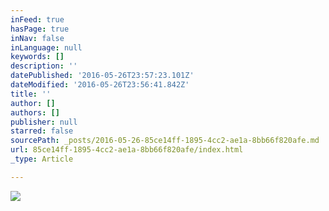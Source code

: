 ```yaml
---
inFeed: true
hasPage: true
inNav: false
inLanguage: null
keywords: []
description: ''
datePublished: '2016-05-26T23:57:23.101Z'
dateModified: '2016-05-26T23:56:41.842Z'
title: ''
author: []
authors: []
publisher: null
starred: false
sourcePath: _posts/2016-05-26-85ce14ff-1895-4cc2-ae1a-8bb66f820afe.md
url: 85ce14ff-1895-4cc2-ae1a-8bb66f820afe/index.html
_type: Article

---
```

![](https://the-grid-user-content.s3-us-west-2.amazonaws.com/30c6cdee-b417-494c-9b4f-64b7bfc051e9.png)